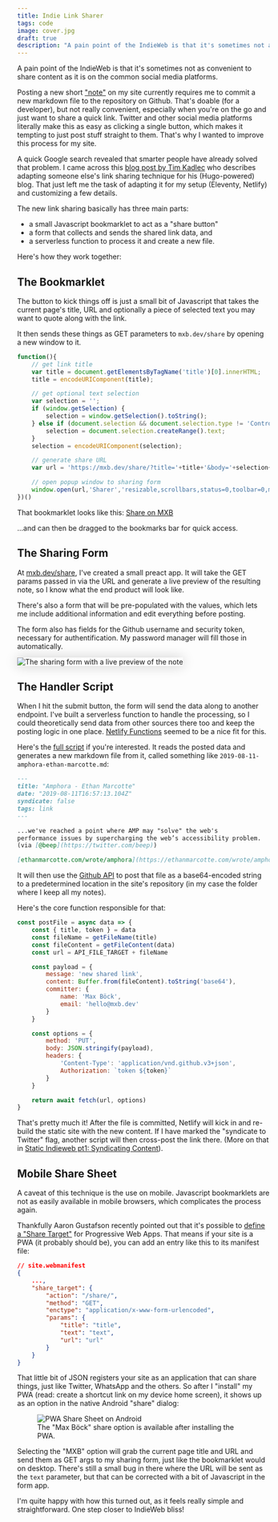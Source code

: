 ```yaml
---
title: Indie Link Sharer
tags: code
image: cover.jpg
draft: true
description: "A pain point of the IndieWeb is that it's sometimes not as convenient to share content as it is on the common social media platforms. Let's improve that."
---
```


<p class="lead">A pain point of the IndieWeb is that it's sometimes not as convenient to share content as it is on the common social media platforms.</p>

Posting a new short ["note"](/notes) on my site currently requires me to commit a new markdown file to the repository on Github. That's doable (for a developer), but not really convenient, especially when you're on the go and just want to share a quick link. Twitter and other social media platforms literally make this as easy as clicking a single button, which makes it tempting to just post stuff straight to them. That's why I wanted to improve this process for my site.

A quick Google search revealed that smarter people have already solved that problem. I came across this [blog post by Tim Kadlec](https://timkadlec.com/remembers/2018-02-06-saving-links-to-my-site-with-a-bookmarklet/) who describes adapting someone else's link sharing technique for his (Hugo-powered) blog. That just left me the task of adapting it for my setup (Eleventy, Netlify) and customizing a few details.

The new link sharing basically has three main parts:

* a small Javascript bookmarklet to act as a "share button"
* a form that collects and sends the shared link data, and
* a serverless function to process it and create a new file.

Here's how they work together:

## The Bookmarklet

The button to kick things off is just a small bit of Javascript that takes the current page's title, URL and optionally a piece of selected text you may want to quote along with the link.

It then sends these things as GET parameters to `mxb.dev/share` by opening a new window to it.

```js
function(){
    // get link title
    var title = document.getElementsByTagName('title')[0].innerHTML;
    title = encodeURIComponent(title);

    // get optional text selection
    var selection = '';
    if (window.getSelection) {
        selection = window.getSelection().toString();
    } else if (document.selection && document.selection.type != 'Control') {
        selection = document.selection.createRange().text;
    }
    selection = encodeURIComponent(selection);

    // generate share URL
    var url = 'https://mxb.dev/share/?title='+title+'&body='+selection+'&url'+encodeURIComponent(document.location.href)

    // open popup window to sharing form
    window.open(url,'Sharer','resizable,scrollbars,status=0,toolbar=0,menubar=0,titlebar=0,width=680,height=700,location=0');
})()
```
That bookmarklet looks like this: 
<a class="bookmarklet" href="javascript:(function(){var title = document.getElementsByTagName('title')[0].innerHTML;title = encodeURIComponent(title);var selection = '';if (window.getSelection) {selection = window.getSelection().toString();} else if (document.selection &amp;&amp; document.selection.type != 'Control') {selection = document.selection.createRange().text;}selection = encodeURIComponent(selection);new_window=window.open('{{ page.url | url | absoluteUrl(site.url) }}?title='+title+'&amp;body='+selection+'&amp;url='+encodeURIComponent(document.location.href),'Sharer','resizable,scrollbars,status=0,toolbar=0,menubar=0,titlebar=0,width=680,height=700,location=0');})();">Share on MXB</a> 

...and can then be dragged to the bookmarks bar for quick access.

## The Sharing Form

At [mxb.dev/share](https://mxb.dev/share/), I've created a small preact app. It will take the GET params passed in via the URL and generate a live preview of the resulting note, so I know what the end product will look like. 

There's also a form that will be pre-populated with the values, which lets me include additional information and edit everything before posting.

The form also has fields for the Github username and security token, necessary for authentification. My password manager will fill those in automatically.

<img src="{{ 'sharer.png' | media(page) }}" style="box-shadow:0 0 24px rgba(0,0,0,0.2)" alt="The sharing form with a live preview of the note">

## The Handler Script

When I hit the submit button, the form will send the data along to another endpoint. I've built a serverless function to handle the processing, so I could theoretically send data from other sources there too and keep the posting logic in one place. [Netlify Functions](https://www.netlify.com/docs/functions/) seemed to be a nice fit for this.

Here's the [full script](https://github.com/maxboeck/mxb/blob/master/_lambda/share.js) if you're interested. It reads the posted data and generates a new markdown file from it, called something like `2019-08-11-amphora-ethan-marcotte.md`:

```markdown
---
title: "Amphora - Ethan Marcotte"
date: "2019-08-11T16:57:13.104Z"
syndicate: false
tags: link
---

...we've reached a point where AMP may "solve" the web's 
performance issues by supercharging the web’s accessibility problem. 
(via [@beep](https://twitter.com/beep))

[ethanmarcotte.com/wrote/amphora](https://ethanmarcotte.com/wrote/amphora/)
```

It will then use the [Github API](https://developer.github.com/v3/) to post that file as a base64-encoded string to a predetermined location in the site's repository (in my case the folder where I keep all my notes).

Here's the core function responsible for that:

```js
const postFile = async data => {
    const { title, token } = data
    const fileName = getFileName(title)
    const fileContent = getFileContent(data)
    const url = API_FILE_TARGET + fileName

    const payload = {
        message: 'new shared link',
        content: Buffer.from(fileContent).toString('base64'),
        committer: {
            name: 'Max Böck',
            email: 'hello@mxb.dev'
        }
    }

    const options = {
        method: 'PUT',
        body: JSON.stringify(payload),
        headers: {
            'Content-Type': 'application/vnd.github.v3+json',
            Authorization: `token ${token}`
        }
    }

    return await fetch(url, options)
}
```

That's pretty much it! After the file is committed, Netlify will kick in and re-build the static site with the new content. If I have marked the "syndicate to Twitter" flag, another script will then cross-post the link there. (More on that in [Static Indieweb pt1: Syndicating Content](https://mxb.dev/blog/syndicating-content-to-twitter-with-netlify-functions/)).

## Mobile Share Sheet

A caveat of this technique is the use on mobile. Javascript bookmarklets are not as easily available in mobile browsers, which complicates the process again. 

Thankfully Aaron Gustafson recently pointed out that it's possible to [define a "Share Target"](https://www.aaron-gustafson.com/notebook/my-own-personal-pwa/) for Progressive Web Apps. That means if your site is a PWA (it probably should be), you can add an entry like this to its manifest file:

```json
// site.webmanifest
{
    ...,
    "share_target": {
        "action": "/share/",
        "method": "GET",
        "enctype": "application/x-www-form-urlencoded",
        "params": {
            "title": "title",
            "text": "text",
            "url": "url"
        }
    }
}
```

That little bit of JSON registers your site as an application that can share things, just like Twitter, WhatsApp and the others. So after I "install" my PWA (read: create a shortcut link on my device home screen), it shows up as an option in the native Android "share" dialog:

<figure>
    <img src="{{ 'sharesheet.jpg' | media(page) }}" alt="PWA Share Sheet on Android" style="max-width: 350px">
    <figcaption>The "Max Böck" share option is available after installing the PWA.</figcaption> 
</figure>

Selecting the "MXB" option will grab the current page title and URL and send them as GET args to my sharing form, just like the bookmarklet would on desktop. There's still a small bug in there where the URL will be sent as the `text` parameter, but that can be corrected with a bit of Javascript in the form app.

I'm quite happy with how this turned out, as it feels really simple and straightforward. One step closer to IndieWeb bliss!
